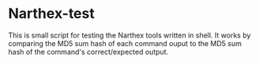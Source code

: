 # Narthex-test
This is small script for testing the Narthex tools written in shell. It works by comparing the MD5 sum hash of each command ouput to the MD5 sum hash of the command's correct/expected output.
